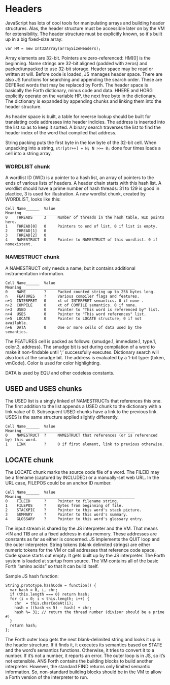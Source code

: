 # Headers
JavaScript has lots of cool tools for manipulating arrays and building header structures. Alas, the header structure must be accessible later on by the VM for extensibility. The header structure must be explicitly known, so it's built up in a big fixed-size array:

`var HM = new Int32Array(arraySizeHeaders);`

Array elements are 32-bit. Pointers are zero-referenced: HM[0] is the beginning. Name strings are 32-bit aligned (padded with zeros) and packed/unpacked to use 32-bit storage. Header space may be read or written at will. Before code is loaded, JS manages header space. There are also JS functions for searching and appending the search order. These are DEFERed words that may be replaced by Forth. The header space is basically the Forth dictionary, minus code and data. HHERE and HORG explicitly operate on the variable HP, the next free byte in the dictionary. The dictionary is expanded by appending chunks and linking them into the header structure.

As header space is built, a table for reverse lookup should be built for translating code addresses into header indicies. The address is inserted into the list so as to keep it sorted. A binary search traverses the list to find the header index of the word that compiled that address.

String packing puts the first byte in the low byte of the 32-bit cell. When unpacking into a string, `str[ptr++] = N; N >>= 8;` done four times loads a cell into a string array.

### WORDLIST chunk

A wordlist ID (WID) is a pointer to a hash list, an array of pointers to the ends of various lists of headers. A header chain starts with this hash list. A wordlist should have a prime number of hash threads: 31 to 129 is good in plactice, 3 is used for illustration. A new wordlist chunk, created by WORDLIST, looks like this:
```
Cell Name______  Value Meaning__________________________________________________
0    THREADS     3     Number of threads in the hash table, WID points here.    
1    THREAD[0]   0     Pointers to end of list, 0 if list is empty.             
2    THREAD[1]   0                                                              
3    THREAD[2]   0                                                              
4    NAMESTRUCT  0     Pointer to NAMESTRUCT of this wordlist. 0 if nonexistent.
```
### NAMESTRUCT chunk

A NAMESTRUCT only needs a name, but it contains additional instrumentation information.

```
Cell Name______  Value Meaning__________________________________________________
0    NAME        ?     Packed counted string up to 256 bytes long.              
n    FEATURES    ?     Various compiler flags and features.                     
n+1  INTERPRET   0     xt of INTERPRET semantics. 0 if none .                   
n+2  COMPILE     0     xt of COMPILE semantics. 0 if none.                      
n+3  USED        0     Pointer to "This word is referenced by" list.            
n+4  USES        0     Pointer to "This word references" list.                  
n+5  LOCATE      0     Pointer to LOCATE structure, 0 if not available.         
n+6  DATA        0     One or more cells of data used by the semantics.         
```
The FEATURES cell is packed as follows: {smudge.1, immediate.1, type.1, color.3, address}. 
The smudge bit is set during compilation of a word to make it non-findable until ‘;’ successfully executes. Dictionary search will also look at the smudge bit. The address is evaluated by a 1-bit type: {token, vmCode}. Color is used for color highlighting.

DATA is used by EQU and other codeless constants.

## USED and USES chunks

The USED list is a singly linked of NAMESTRUCTs that references this one. The first addition to the list appends a USED chunk to the dictionary with a link value of 0. Subsequent USED chunks have a link to the previous link. USES is the same structure applied slightly differently.

```
Cell Name______  Value Meaning__________________________________________________
0    NAMESTRUCT  ?     NAMESTRUCT that references (or is referenced by) this word.
1    LINK        ?     0 if first element, link to previous otherwise.         
```
## LOCATE chunk

The LOCATE chunk marks the source code file of a word. The FILEID may be a filename (captured by INCLUDED) or a manually-set web URL. In the URL case, FILEPOS could be an anchor ID number.
```
Cell Name______  Value Meaning__________________________________________________
0    FILEID      ?     Pointer to filename string.                              
1    FILEPOS     ?     Bytes from beginning of file.                            
2    STACKPIC    ?     Pointer to this word's stack picture.                    
3    SUMMARY     ?     Pointer to this word's summary.                          
4    GLOSSARY    ?     Pointer to this word's glossary entry.                   
```
The input stream is shared by the JS interpreter and the VM. That means >IN and TIB are at a fixed address in data memory. These addresses are constants as far as either is concerned. JS implements the QUIT loop and the outer interpreter. String tokens (blank delimited strings) are either numeric tokens for the VM or call addresses that reference code space. Code space starts out empty. It gets built up by the JS interpreter. The Forth system is loaded at startup from source. The VM contains all of the basic Forth “amino acids” so that it can build itself.

Sample JS hash function:
```
String.prototype.hashCode = function() {
  var hash = 0, i, chr;
  if (this.length === 0) return hash;
  for (i = 0; i < this.length; i++) {
    chr  = this.charCodeAt(i);
    hash = ((hash << 5) - hash) + chr;
    hash %= 31; // return the thread number (divisor should be a prime #)
  }
  return hash;
};
```

The Forth outer loop gets the next blank-delimited string and looks it up in the header structure. If it finds it, it executes its semantics based on STATE and the word’s semantics functions. Otherwise, it tries to convert it to a number. If it’s not a number, it reports an error. The outer loop is in JS, so it’s not extensible. ANS Forth contains the building blocks to build another interpreter. However, the standard FIND returns only limited semantic information. So, non-standard building blocks should be in the VM to allow a Forth version of the interpreter to run.
